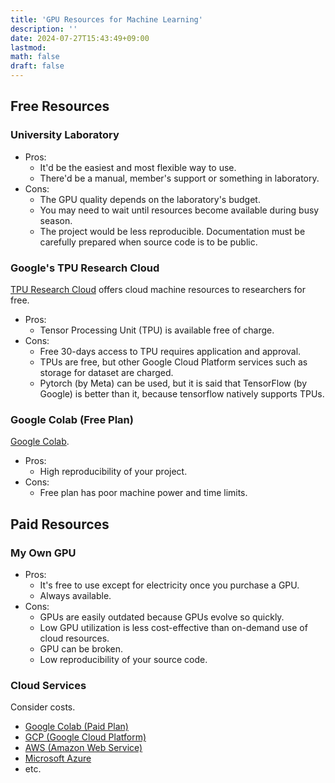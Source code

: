 ```yaml
---
title: 'GPU Resources for Machine Learning'
description: ''
date: 2024-07-27T15:43:49+09:00
lastmod: 
math: false
draft: false
---
```


## Free Resources

### University Laboratory

* Pros:
    * It'd be the easiest and most flexible way to use.
    * There'd be a manual, member's support or something in laboratory.
* Cons:
    * The GPU quality depends on the laboratory's budget.
    * You may need to wait until resources become available during busy season.
    * The project would be less reproducible. Documentation must be carefully prepared when source code is to be public.

### Google's TPU Research Cloud

[TPU Research Cloud](https://sites.research.google/trc/about/) offers cloud machine resources to researchers for free.

* Pros:
    * Tensor Processing Unit (TPU) is available free of charge.
* Cons:
    * Free 30-days access to TPU requires application and approval.
    * TPUs are free, but other Google Cloud Platform services such as storage for dataset are charged.
    * Pytorch (by Meta) can be used, but it is said that TensorFlow (by Google) is better than it, because tensorflow natively supports TPUs.

### Google Colab (Free Plan)

[Google Colab](https://colab.research.google.com/).

* Pros:
    * High reproducibility of your project.
* Cons:
    * Free plan has poor machine power and time limits.

## Paid Resources

### My Own GPU

* Pros:
    * It's free to use except for electricity once you purchase a GPU.
    * Always available.
* Cons:
    * GPUs are easily outdated because GPUs evolve so quickly.
    * Low GPU utilization is less cost-effective than on-demand use of cloud resources.
    * GPU can be broken.
    * Low reproducibility of your source code.

### Cloud Services

Consider costs.

* [Google Colab (Paid Plan)](https://colab.research.google.com/)
* [GCP (Google Cloud Platform)](https://console.cloud.google.com/welcome)
* [AWS (Amazon Web Service)](https://aws.amazon.com/)
* [Microsoft Azure](https://portal.azure.com/)
* etc.
